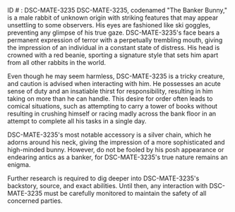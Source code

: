 ID # : DSC-MATE-3235
DSC-MATE-3235, codenamed "The Banker Bunny," is a male rabbit of unknown origin with striking features that may appear unsettling to some observers. His eyes are fashioned like ski goggles, preventing any glimpse of his true gaze. DSC-MATE-3235's face bears a permanent expression of terror with a perpetually trembling mouth, giving the impression of an individual in a constant state of distress. His head is crowned with a red beanie, sporting a signature style that sets him apart from all other rabbits in the world.

Even though he may seem harmless, DSC-MATE-3235 is a tricky creature, and caution is advised when interacting with him. He possesses an acute sense of duty and an insatiable thirst for responsibility, resulting in him taking on more than he can handle. This desire for order often leads to comical situations, such as attempting to carry a tower of books without resulting in crushing himself or racing madly across the bank floor in an attempt to complete all his tasks in a single day.

DSC-MATE-3235's most notable accessory is a silver chain, which he adorns around his neck, giving the impression of a more sophisticated and high-minded bunny. However, do not be fooled by his posh appearance or endearing antics as a banker, for DSC-MATE-3235's true nature remains an enigma. 

Further research is required to dig deeper into DSC-MATE-3235's backstory, source, and exact abilities. Until then, any interaction with DSC-MATE-3235 must be carefully monitored to maintain the safety of all concerned parties.